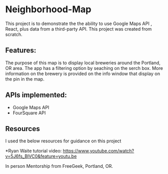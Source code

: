 # Neighborhood-Map

This project is to demonstrate the the ability to use Google Maps API , React, plus data from a third-party API. This project 
was created from scratch. 

## Features:
The purpose of this map is to display local breweries around the Portland, OR area. The app has a filtering option by seaching 
on the serch box. More information on the brewery is provided on the info window that display on the pin in the map.

## APIs implemented:

* Google Maps API
* FourSquare API
## Resources

I used the below resources for guidance on this project

*Ryan Waite tutorial video: https://www.youtube.com/watch?v=5J6fs_BlVC0&feature=youtu.be

In person Mentorship from FreeGeek, Portland, OR.

